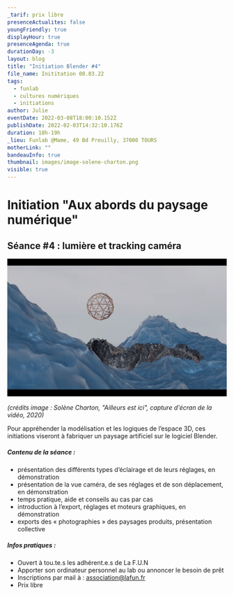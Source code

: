 ```yaml
---
_tarif: prix libre
presenceActualites: false
youngFriendly: true
displayHour: true
presenceAgenda: true
durationDay: -3
layout: blog
title: "Initiation Blender #4"
file_name: Inititation 08.03.22
tags:
  - funlab
  - cultures numériques
  - initiations
author: Julie
eventDate: 2022-03-08T18:00:10.152Z
publishDate: 2022-02-03T14:32:10.176Z
duration: 18h-19h
_lieu: Funlab @Mame, 49 Bd Preuilly, 37000 TOURS
motherLink: ""
bandeauInfo: true
thumbnail: images/image-solene-charton.png
visible: true
---
```

# Initiation "Aux abords du paysage numérique"

## Séance #4 : lumière et tracking caméra
![](images/image-solene-charton.png)

*(crédits image : Solène Charton, "Ailleurs est ici", capture d'écran de la vidéo, 2020)*

Pour appréhender la modélisation et les logiques de l’espace 3D,
ces initiations viseront à fabriquer un paysage artificiel sur le logiciel Blender. 

##### Contenu de la séance : 
* présentation des différents types d’éclairage et de leurs
réglages, en démonstration
* présentation de la vue caméra, de ses réglages et de son déplacement, en démonstration
* temps pratique, aide et conseils au cas par cas
* introduction à l’export, réglages et moteurs graphiques, en démonstration
* exports des « photographies » des paysages produits, présentation collective

##### Infos pratiques :

* Ouvert à tou.te.s les adhérent.e.s de La F.U.N
* Apporter son ordinateur personnel au lab ou annoncer le besoin de prêt
* Inscriptions par mail à : association@lafun.fr 
* Prix libre